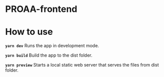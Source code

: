 # PROAA-frontend

# How to use
**`yarn dev`**
Runs the app in development mode.

**`yarn build`**
Build the app to the dist folder.

**`yarn preview`**
Starts a local static web server that serves the files from dist folder.
